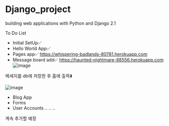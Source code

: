 # Django_project
building web applications with Python and Django 2.1



To Do List

- Initial SetUp✅
- Hello World App✅
- Pages app✅
 https://whispering-badlands-80781.herokuapp.com
- Message board add✅
 https://haunted-nightmare-88556.herokuapp.com
 ![image](https://user-images.githubusercontent.com/35569652/47790431-800e0e00-dd5a-11e8-8957-c81b94ceb2e5.png)

메세지를 db에 저장한 후 홈에 출력⬇️

 ![image](https://user-images.githubusercontent.com/35569652/47790523-bf3c5f00-dd5a-11e8-82e6-8bf29918265c.png)

- Blog App
- Forms
- User Accounts
..
..
..
 
계속 추가할 예정 
